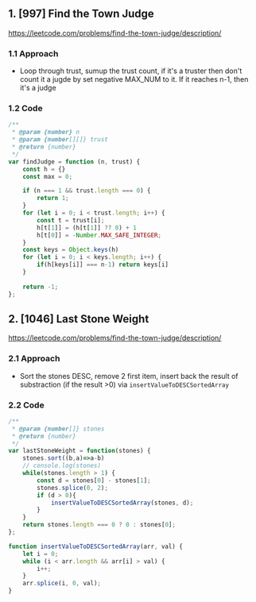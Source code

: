 ## 1. [997] Find the Town Judge

https://leetcode.com/problems/find-the-town-judge/description/

### 1.1 Approach

- Loop through trust, sumup the trust count, if it's a truster then don't count it a jugde by set negative MAX_NUM to it. If it reaches n-1, then it's a judge

### 1.2 Code

```js
/**
 * @param {number} n
 * @param {number[][]} trust
 * @return {number}
 */
var findJudge = function (n, trust) {
    const h = {}
    const max = 0;

    if (n === 1 && trust.length === 0) {
        return 1;
    }
    for (let i = 0; i < trust.length; i++) {
        const t = trust[i];
        h[t[1]] = (h[t[1]] ?? 0) + 1
        h[t[0]] = -Number.MAX_SAFE_INTEGER;
    }
    const keys = Object.keys(h)
    for (let i = 0; i < keys.length; i++) {
        if(h[keys[i]] === n-1) return keys[i]
    }
    
    return -1;
};
```

## 2. [1046] Last Stone Weight

https://leetcode.com/problems/find-the-town-judge/description/

### 2.1 Approach

- Sort the stones DESC, remove 2 first item, insert back the result of substraction (if the result >0) via `insertValueToDESCSortedArray`

### 2.2 Code

```js
/**
 * @param {number[]} stones
 * @return {number}
 */
var lastStoneWeight = function(stones) {
    stones.sort((b,a)=>a-b)
    // console.log(stones)
    while(stones.length > 1) {
        const d = stones[0] - stones[1];
        stones.splice(0, 2);
        if (d > 0){
            insertValueToDESCSortedArray(stones, d);
        }
    }
    return stones.length === 0 ? 0 : stones[0];
};

function insertValueToDESCSortedArray(arr, val) {
    let i = 0;
    while (i < arr.length && arr[i] > val) {
        i++;
    }
    arr.splice(i, 0, val);
}
```

